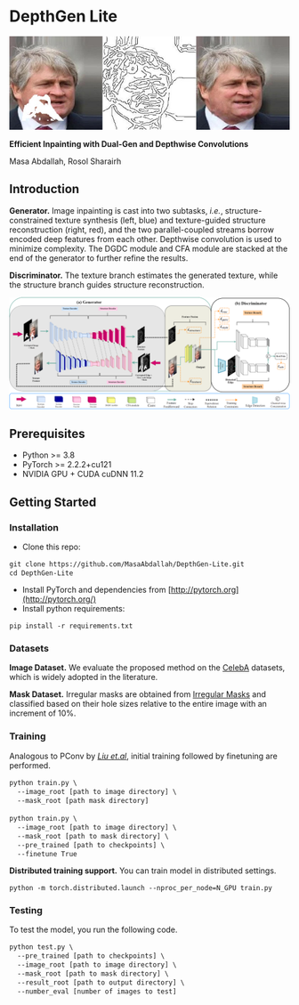 
# DepthGen Lite

<img src='assets\teaser.jpeg'/>

**Efficient Inpainting with Dual-Gen and Depthwise Convolutions**<br>

Masa Abdallah, Rosol Sharairh<br>

## Introduction

__Generator.__ Image inpainting is cast into two subtasks, _i.e._, structure-constrained texture synthesis (left, blue) and texture-guided structure reconstruction (right, red), and the two parallel-coupled streams borrow encoded deep features from each other. Depthwise convolution is used to minimize complexity. The DGDC module and CFA module are stacked at the end of the generator to further refine the results.

__Discriminator.__ The texture branch estimates the generated texture, while the structure branch guides structure reconstruction.

<img src='assets/methodology.drawio.png'/>

## Prerequisites

- Python >= 3.8
- PyTorch >= 2.2.2+cu121
- NVIDIA GPU + CUDA cuDNN 11.2

## Getting Started

### Installation

- Clone this repo:

```
git clone https://github.com/MasaAbdallah/DepthGen-Lite.git
cd DepthGen-Lite
```

- Install PyTorch and dependencies from [http://pytorch.org](http://pytorch.org/)
- Install python requirements:

```
pip install -r requirements.txt
```

### Datasets

**Image Dataset.** We evaluate the proposed method on the [CelebA](http://mmlab.ie.cuhk.edu.hk/projects/CelebA.html) datasets, which is widely adopted in the literature. 

**Mask Dataset.** Irregular masks are obtained from [Irregular Masks](https://nv-adlr.github.io/publication/partialconv-inpainting) and classified based on their hole sizes relative to the entire image with an increment of 10%.

### Training

Analogous to PConv by [_Liu et.al_](https://arxiv.org/abs/1804.07723), initial training followed by finetuning are performed. 

```
python train.py \
  --image_root [path to image directory] \
  --mask_root [path mask directory]

python train.py \
  --image_root [path to image directory] \
  --mask_root [path to mask directory] \
  --pre_trained [path to checkpoints] \
  --finetune True
```

__Distributed training support.__ You can train model in distributed settings.

```
python -m torch.distributed.launch --nproc_per_node=N_GPU train.py
```

### Testing

To test the model, you run the following code.

```
python test.py \
  --pre_trained [path to checkpoints] \
  --image_root [path to image directory] \
  --mask_root [path to mask directory] \
  --result_root [path to output directory] \
  --number_eval [number of images to test]
```
```
